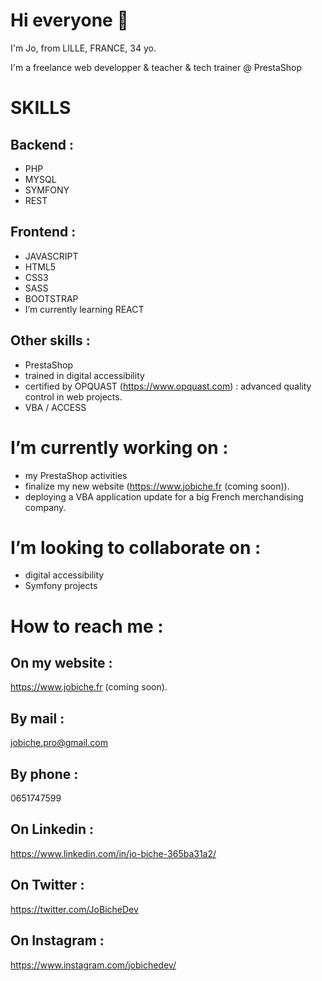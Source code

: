 # Hi everyone 👋

I'm Jo, from LILLE, FRANCE, 34 yo.

I'm a freelance web developper & teacher & tech trainer @ PrestaShop

# SKILLS

## Backend :

- PHP
- MYSQL
- SYMFONY
- REST

## Frontend :

- JAVASCRIPT
- HTML5
- CSS3
- SASS
- BOOTSTRAP
- I’m currently learning REACT

## Other skills :

- PrestaShop
- trained in digital accessibility
- certified by OPQUAST (https://www.opquast.com) : advanced quality control in web projects.
- VBA / ACCESS

# I’m currently working on :

- my PrestaShop activities
- finalize my new website (https://www.jobiche.fr (coming soon)).
- deploying a VBA application update for a big French merchandising company.

# I’m looking to collaborate on :

- digital accessibility
- Symfony projects

# How to reach me :

## On my website : 

https://www.jobiche.fr (coming soon).

## By mail :

jobiche.pro@gmail.com

## By phone :

0651747599

## On Linkedin :

https://www.linkedin.com/in/jo-biche-365ba31a2/

## On Twitter : 

https://twitter.com/JoBicheDev

## On Instagram :

https://www.instagram.com/jobichedev/

